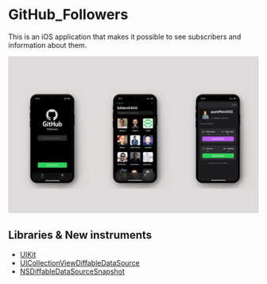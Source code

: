 # GitHub_Followers
This is an iOS application that makes it possible to see subscribers and information about them.

![alt text](https://github.com/pumPkin555/GitHub_Followers/blob/main/GitHub_FollowerImage_2.0.jpg)

## Libraries & New instruments
- [UIKit](https://developer.apple.com/documentation/uikit)
- [UICollectionViewDiffableDataSource](https://developer.apple.com/documentation/uikit/uicollectionviewdiffabledatasource)
- [NSDiffableDataSourceSnapshot](https://developer.apple.com/documentation/uikit/nsdiffabledatasourcesnapshot)
